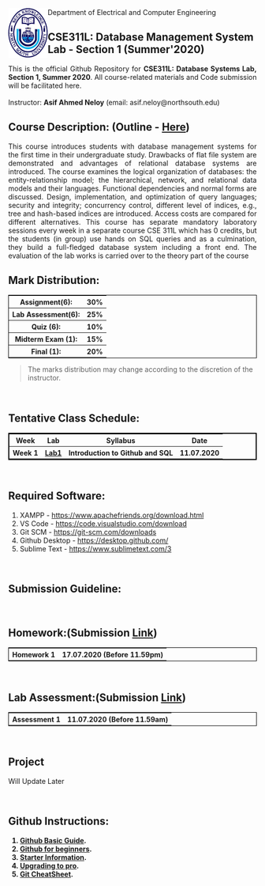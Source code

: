 <html>
  
<img align="left" width="80" height="100" src="https://github.com/NeloyNSU/CSE482_Summer-19_Section7/blob/master/image/nsulogo.png">
Department of Electrical and Computer Engineering


## CSE311L: Database Management System Lab - Section 1 (Summer'2020) 

<p align="justify">
This is the official Github Repository for <b>CSE311L: Database Systems Lab, Section 1, Summer 2020</b>. All course-related materials and Code submission will be facilitated here.</br> </br> 
Instructor: <strong>Asif Ahmed Neloy</strong> (email: asif.neloy@northsouth.edu)


</br>
</p>

## Course Description: (Outline - <a href="https://github.com/NeloyNSU/CSE311L_Section_1_Summer2020_NSU/blob/master/Materials/CSE311L_Course_Outline_Summer_2020_Section_1.pdf">Here</a>)
<p align="justify">
This course introduces students with database management systems for the first time in their undergraduate study. Drawbacks of flat file system are demonstrated and advantages of relational database systems are introduced. The course examines the logical organization of databases: the entity-relationship model; the hierarchical, network, and relational data models and their languages. Functional dependencies and normal forms are discussed. Design, implementation, and optimization of query languages; security and integrity; concurrency control, different level of indices, e.g., tree and hash-based indices are introduced. Access costs are compared for different alternatives. This course has separate mandatory laboratory sessions every week in a separate course CSE 311L which has 0 credits, but the students (in group) use hands on SQL queries and as a culmination, they build a full-fledged database system including a front end. The evaluation of the lab works is carried over to the theory part of the course
</p>


## Mark Distribution:
<p align="central">
<table style="border:1px solid black;margin-left:auto;margin-right:auto;">
  <tr>
    <th>Assignment(6):</th>
    <th>30%</th> 
  </tr>
  <tr>
    <th>Lab Assessment(6):</th>
    <th>25%</th>
  <tr>
    <th>Quiz (6):</th>
    <th>10%</th> 
  </tr>
    <tr>
    <th>Midterm Exam (1):</th>
    <th>15%</th>
  </tr> 
   </tr>
    <tr>
    <th>Final (1):</th>
    <th>20%</th>
  </tr>  
</table>
</p>

> The marks distribution may change according to the discretion of the instructor.


</br>

## Tentative Class Schedule:
<p align="central">
<table style="border:2px solid black;margin-left:auto;margin-right:auto;">
  <tr>
    <th>Week</th>
    <th>Lab</th> 
    <th>Syllabus</th>
    <th>Date</th>
  </tr>
  <tr>
    <th>Week 1</th>
    <th><a href="">Lab1</a></th> 
    <th>Introduction to Github and SQL</th>
    <th>11.07.2020</th>
  </tr>
  <tr>

</table>
</p>
</br>

## Required Software:

1. XAMPP - https://www.apachefriends.org/download.html
2. VS Code - https://code.visualstudio.com/download
3. Git SCM - https://git-scm.com/downloads
4. Github Desktop - https://desktop.github.com/
5. Sublime Text - https://www.sublimetext.com/3

</br>

## Submission Guideline:


</br>

## Homework:(Submission <a href="https://github.com/NeloyNSU/CSE311L_Section_1_Summer2020_NSU/tree/master/Homework%20Submission">Link</a>)

<p align="central">
  <table style="border:1px solid black;margin-left:auto;margin-right:auto;">
  <tr>
    <th>Homework 1</th> 
    <th>17.07.2020 (Before 11.59pm)</th>   
  </tr> 
</table>
</p>
</br>

## Lab Assessment:(Submission <a href="https://github.com/NeloyNSU/CSE311L_Section_1_Summer2020_NSU/tree/master/Lab%20Asssessment%20Submission/Lab%20Assessment%201">Link</a>)

<p align="central">
  <table style="border:1px solid black;margin-left:auto;margin-right:auto;">
  <tr>
    <th>Assessment 1</th> 
    <th>11.07.2020 (Before 11.59am)</th>   
  </tr> 
</table>
</p>
</br>

## Project 
<p align="justify">
Will Update Later
</p>
</br>

## Github Instructions:
<p align="justify">
<b>
  <ol> 
   <li> <a href="https://guides.github.com/">Github Basic Guide</a>. </i>
  <li> <a href="https://product.hubspot.com/blog/git-and-github-tutorial-for-beginners">Github for beginners</a>. </i>
  <li> <a href="https://towardsdatascience.com/getting-started-with-git-and-github-6fcd0f2d4ac6"> Starter Information</a>.</li>
  <li> <a href="https://education.github.com/pack"> Upgrading to pro</a>.</li>
  <li> <a href="https://gist.github.com/hofmannsven/6814451"> Git CheatSheet</a>.</li>
 </ol> 
</p>


</html>
